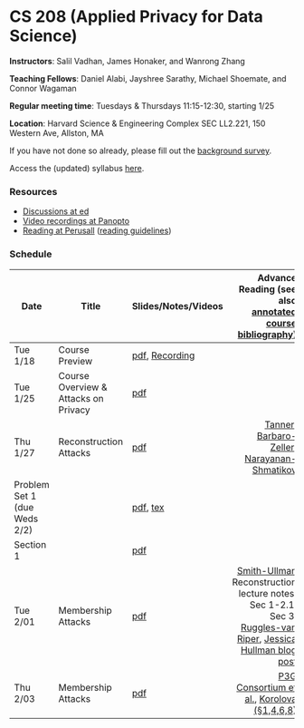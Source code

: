# CS 208 (Applied Privacy for Data Science)

**Instructors**: Salil Vadhan, James Honaker, and Wanrong Zhang

**Teaching Fellows**: Daniel Alabi, Jayshree Sarathy, Michael Shoemate, and Connor Wagaman

**Regular meeting time**: Tuesdays & Thursdays 11:15-12:30, starting 1/25

**Location**: Harvard Science & Engineering Complex SEC LL2.221, 150 Western Ave, Allston, MA

If you have not done so already, please fill out the [background survey](https://docs.google.com/forms/d/e/1FAIpQLSfYrvV08oMJr5idotBG1eIyE6rafbKymxs_8gm9iUqpC73vKg/viewform).

Access the (updated) syllabus [here](files/cs208_spring2022_syllabus.pdf).


### Resources

* [Discussions at ed][ed]
* [Video recordings at Panopto][panopto]
* [Reading at Perusall][perusall] ([reading guidelines])

[ed]: https://edstem.org/us/courses/19868/
[panopto]: https://harvard.hosted.panopto.com/Panopto/Pages/Sessions/List.aspx#folderID=%227c2acb15-8529-47e9-9989-ae1d01404c5a%22
[perusall]: https://app.perusall.com/courses/compsci-208-applied-privacy-for-data-science/
[reading guidelines]: files/reading_and_commenting_guidelines.pdf


### Schedule

| **Date**             | **Title**     | **Slides/Notes/Videos**                                                                                                                                                          | **Advance Reading** (see also [annotated course bibliography](files/cs208_annotated_bibliography.pdf))
|----------------------|---------------|----------------------------------------------------------------------------------------------------------------------------------------------------------------------------------|---------------------------------------------------------------------------------------------------:|
| Tue 1/18 | Course Preview | [pdf](files/course_preview.pdf), [Recording](https://harvard.zoom.us/rec/play/rNU5_swSdM3xVtAd3rTReJtniCNhE4oKY54CWsA2hIPpnt2PmZGPbO-yOvIs0NpIS9y1ilRJ6SWsvH9P.hVnF5j1z4LYMDVYM) | |
| Tue 1/25 | Course Overview & Attacks on Privacy | [pdf](presentations/overview-reidentification.pdf)                                                                                                                               | |
| Thu 1/27 | Reconstruction Attacks | [pdf](presentations/reconstruction.pdf) | [Tanner](https://www.forbes.com/sites/adamtanner/2013/04/25/harvard-professor-re-identifies-anonymous-volunteers-in-dna-study/#4b8a122d92c9), [Barbaro-Zeller](https://www.nytimes.com/2006/08/09/technology/09aol.html), [Narayanan-Shmatikov](https://dl.acm.org/citation.cfm?id=1743558)|
| Problem Set 1 (due Weds 2/2) | | [pdf](homework/hw1.pdf), [tex](homework/hw1.tex)                                                                                                                           | |
| Section 1 | | [pdf](section/section1.pdf)                                                                                                                         
| Tue 2/01 | Membership Attacks | [pdf](presentations/membership.pdf) | [Smith-Ullman](https://dpcourse.github.io/) Reconstruction lecture notes, Sec 1-2.1, Sec 3, [Ruggles-van Riper](https://link.springer.com/article/10.1007%2Fs11113-021-09674-3), [Jessica Hullman blog post](https://statmodeling.stat.columbia.edu/2021/08/27/shots-taken-shots-returned-regarding-the-census-motivation-for-using-differential-privacy-and-btw-its-not-an-algorithm) |
| Thu 2/03 | Membership Attacks | [pdf]() | [P3G Consortium et al.](https://journals.plos.org/plosgenetics/article?id=10.1371/journal.pgen.1000665),  [Korolova (§1,4,6,8)](https://journalprivacyconfidentiality.org/index.php/jpc/article/view/594) |
